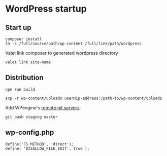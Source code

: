 # WordPress startup

## Start up

```
composer install
ln -s /full/source/path/wp-content /full/link/path/wordpress
```

Valet link composer to generated wordpress directory

`valet link site-name`

## Distribution

`npm run build`

`scp -r wp-content/uploads user@ip-address:/path-to/wp-content/uploads`

Add WPengine's [remote git servers](https://wpengine.com/git/).

`git push staging master`

## wp-config.php

```
define('FS_METHOD', 'direct');
define( 'DISALLOW_FILE_EDIT', true );
```
